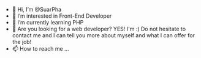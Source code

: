 - 👋 Hi, I’m @SuarPha
- 👀 I’m interested in  Front-End Developer
- 🌱 I’m currently learning PHP
- 💞️ Are you looking for a web developer? YES! I'm :)
     Do not hesitate to contact me and I can tell you more about myself and what I can offer for the job!
- 📫 How to reach me ...

<!---
SuarPha/SuarPha is a ✨ special ✨ repository because its `README.md` (this file) appears on your GitHub profile.
You can click the Preview link to take a look at your changes.
--->
